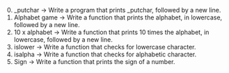 0. _putchar -> Write a program that prints _putchar, followed by a new line.
1. Alphabet game -> Write a function that prints the alphabet, in lowercase, followed by a new line.
2. 10 x alphabet -> Write a function that prints 10 times the alphabet, in lowercase, followed by a new line.
3. islower -> Write a function that checks for lowercase character.
4. isalpha -> Write a function that checks for alphabetic character.
5. Sign -> Write a function that prints the sign of a number.
